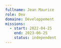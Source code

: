 ```yaml
---
fullname: Jean Maurice
role: Dev
domaine: Développement
missions:
  - start: 2022-04-25
    end: 2023-06-25
    status: independent
---
```


